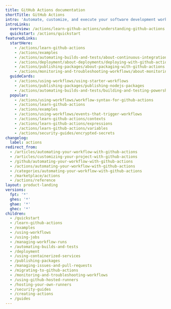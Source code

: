 ```yaml
---
title: GitHub Actions documentation
shortTitle: GitHub Actions
intro: 'Automate, customize, and execute your software development workflows right in your repository with {% data variables.product.prodname_actions %}. You can discover, create, and share actions to perform any job you''d like, including CI/CD, and combine actions in a completely customized workflow.'
introLinks:
  overview: /actions/learn-github-actions/understanding-github-actions
  quickstart: /actions/quickstart
featuredLinks:
  startHere:
    - /actions/learn-github-actions
    - /actions/examples
    - /actions/automating-builds-and-tests/about-continuous-integration
    - /actions/deployment/about-deployments/deploying-with-github-actions
    - /actions/publishing-packages/about-packaging-with-github-actions
    - /actions/monitoring-and-troubleshooting-workflows/about-monitoring-and-troubleshooting
  guideCards:
    - /actions/using-workflows/using-starter-workflows
    - /actions/publishing-packages/publishing-nodejs-packages
    - /actions/automating-builds-and-tests/building-and-testing-powershell
  popular:
    - /actions/using-workflows/workflow-syntax-for-github-actions
    - /actions/learn-github-actions
    - /actions/examples
    - /actions/using-workflows/events-that-trigger-workflows
    - /actions/learn-github-actions/contexts
    - /actions/learn-github-actions/expressions
    - /actions/learn-github-actions/variables
    - /actions/security-guides/encrypted-secrets
changelog:
  label: actions
redirect_from:
  - /articles/automating-your-workflow-with-github-actions
  - /articles/customizing-your-project-with-github-actions
  - /github/automating-your-workflow-with-github-actions
  - /actions/automating-your-workflow-with-github-actions
  - /categories/automating-your-workflow-with-github-actions
  - /marketplace/actions
  - /actions/reference
layout: product-landing
versions:
  fpt: '*'
  ghes: '*'
  ghae: '*'
  ghec: '*'
children:
  - /quickstart
  - /learn-github-actions
  - /examples
  - /using-workflows
  - /using-jobs
  - /managing-workflow-runs
  - /automating-builds-and-tests
  - /deployment
  - /using-containerized-services
  - /publishing-packages
  - /managing-issues-and-pull-requests
  - /migrating-to-github-actions
  - /monitoring-and-troubleshooting-workflows
  - /using-github-hosted-runners
  - /hosting-your-own-runners
  - /security-guides
  - /creating-actions
  - /guides
---
```



